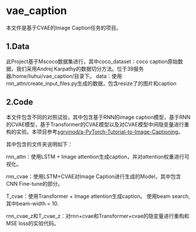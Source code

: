 # vae_caption

本文件是基于CVAE的Image Caption任务的项目。

## 1.Data
此Project基于Mscoco数据集进行，其中coco_dataset：coco caption原始数据，我们采用Andrej Karpathy的数据切分方法。位于39服务器/home/liuhui/vae_caption/目录下。
data：使用rnn_attn/create_input_files.py生成的数据，包含resize了的图片和caption

## 2.Code
本文件包含不同的对照试验，其中包含基于RNN的image caption模型，基于RNN的CVAE模型，基于Transformer的CVAE模型以及对CVAE模型中间隐变量进行重构的实验。本项目参考[sgrvinod/a-PyTorch-Tutorial-to-Image-Captioning](https://github.com/sgrvinod/a-PyTorch-Tutorial-to-Image-Captioning#implementation)。

其中包含的文件夹说明如下：

rnn_attn：使用LSTM + Image attention生成caption，并对attention权重进行可视化。

rnn_cvae：使用LSTM+CVAE对Image Caption进行生成的Model，其中包含CNN Fine-tune的部分。

T_cvae：使用Transformer + Image attention生成caption。 使用beam search, 其中beam-width = 10.

rnn_cvae_z和T_cvae_z：对rnn+cvae和Transformer+cvae的隐变量进行重构和MSE loss的实验代码。



